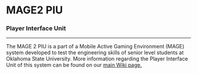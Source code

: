 # MAGE2 PIU
### Player Interface Unit
***
The MAGE 2 PIU is a part of a Mobile Active Gaming Environment (MAGE) system developed to test the engineering skills of senior level students at Oklahoma State University.
More information regarding the Player Interface Unit of this system can be found on our [main Wiki page.](https://github.com/cjvaughter/MAGE2_Server/wiki)
